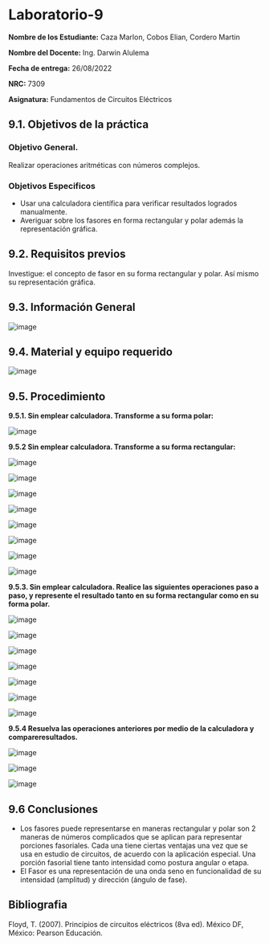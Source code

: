 # Laboratorio-9
**Nombre de los Estudiante:** Caza Marlon, Cobos Elian, Cordero Martin

**Nombre del Docente:** Ing. Darwin Alulema

**Fecha de entrega:** 26/08/2022

**NRC:** 7309

**Asignatura:** Fundamentos de Circuitos Eléctricos

## **9.1. Objetivos de la práctica**

### **Objetivo General.**

Realizar operaciones aritméticas con números complejos.

### **Objetivos Especificos** 

* Usar una calculadora científica para verificar resultados logrados manualmente. 
* Averiguar sobre los fasores en forma rectangular y polar además la representación gráfica. 

## **9.2. Requisitos previos**

Investigue: el concepto de fasor en su forma rectangular y polar. Así mismo su representación gráfica.

## **9.3. Información General**

![image](https://user-images.githubusercontent.com/105742149/186949535-140709e6-4c6a-452e-b9b4-3f3477f4624f.png)


## **9.4. Material y equipo requerido**

![image](https://user-images.githubusercontent.com/105742149/186809074-fec58cfb-995b-4ac6-b687-e4e39af6019a.png)

## **9.5. Procedimiento**

**9.5.1. Sin emplear calculadora. Transforme a su forma polar:**

![image](https://user-images.githubusercontent.com/105742149/186947398-31cb5261-44c5-4c45-a611-41fdc5ba48ce.png)

**9.5.2 Sin emplear calculadora. Transforme a su forma rectangular:**

![image](https://user-images.githubusercontent.com/105742149/186809500-9482ecb8-dc7b-409c-a716-ffce92c442eb.png)

![image](https://user-images.githubusercontent.com/105742149/186825878-76022987-3f63-40e5-bba4-a932da155443.png)

![image](https://user-images.githubusercontent.com/105742149/186809526-179ee028-41ed-414f-8d7b-56741c65d2d4.png)

![image](https://user-images.githubusercontent.com/105742149/186825899-f34770a2-70c7-4e71-8a77-cefc3372647e.png)

![image](https://user-images.githubusercontent.com/105742149/186809541-b895f35e-ec41-4435-aa00-58b31f0d1fb5.png)

![image](https://user-images.githubusercontent.com/105742149/186825919-57b012fe-8284-41e3-a307-924e3a62c6c6.png)

![image](https://user-images.githubusercontent.com/105742149/186809561-52f5628d-97a1-4bb9-b50d-1828dcdc6c00.png)

![image](https://user-images.githubusercontent.com/105742149/186825946-1fd395fd-ea33-421d-af3e-00548102c062.png)

**9.5.3. Sin emplear calculadora. Realice las siguientes operaciones paso a paso, y represente el resultado tanto en su forma rectangular como en su forma polar.**

![image](https://user-images.githubusercontent.com/105742149/186809589-1ba19298-b0c4-4110-b94f-85fa2205f907.png)

![image](https://user-images.githubusercontent.com/105742149/186947444-9fbab881-da9c-4327-9235-1682e7b6ea7b.png)

![image](https://user-images.githubusercontent.com/105742149/186809615-4ac5d619-ecc4-4948-859c-ff8c2307173e.png)

![image](https://user-images.githubusercontent.com/105742149/186831884-4864e5b7-ab7d-4c9b-b3ac-c70f703e8625.png)

![image](https://user-images.githubusercontent.com/105742149/186809632-62614c67-13e0-4439-ae67-4953477f546e.png)

![image](https://user-images.githubusercontent.com/105742149/186946725-b425396e-c1df-4b91-892d-a0c8b6208877.png)

![image](https://user-images.githubusercontent.com/105742149/186946749-f68bf77d-d181-4d82-bb08-97436c4bfb5f.png)

**9.5.4 Resuelva las operaciones anteriores por medio de la calculadora y compareresultados.**

![image](https://user-images.githubusercontent.com/105742149/186949326-1be81c21-b834-415f-9680-89cddcdf0380.png)

![image](https://user-images.githubusercontent.com/105742149/186949364-fdf4cbf3-eeea-44d7-b8d2-79468ae3542d.png)

![image](https://user-images.githubusercontent.com/105742149/186949395-fbd629f1-afb1-4b5f-abea-3a5677568c38.png)

## **9.6 Conclusiones**

* Los fasores puede representarse en maneras rectangular y polar son 2 maneras de números complicados que se aplican para representar porciones fasoriales. Cada una tiene ciertas ventajas una vez que se usa en estudio de circuitos, de acuerdo con la aplicación especial. Una porción fasorial tiene tanto intensidad como postura angular o etapa. 
* El Fasor es una representación de una onda seno en funcionalidad de su intensidad (amplitud) y dirección (ángulo de fase). 

## **Bibliografia**

Floyd, T. (2007). Principios de circuitos eléctricos (8va ed). México DF, México: Pearson Educación.
